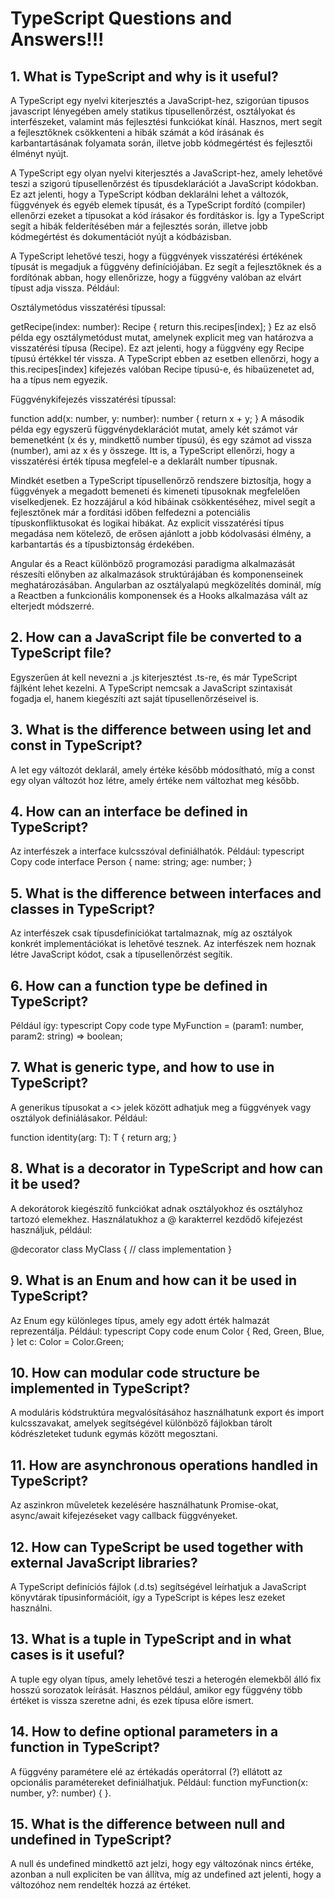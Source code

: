 # TypeScript Questions and Answers!!!

## 1. What is TypeScript and why is it useful?

A TypeScript egy nyelvi kiterjesztés a JavaScript-hez, szigorúan tipusos javascript lényegében amely statikus típusellenőrzést, osztályokat és interfészeket, valamint más fejlesztési funkciókat kínál. Hasznos, mert segít a fejlesztőknek csökkenteni a hibák számát a kód írásának és karbantartásának folyamata során, illetve jobb kódmegértést és fejlesztői élményt nyújt.

A TypeScript egy olyan nyelvi kiterjesztés a JavaScript-hez, amely lehetővé teszi a szigorú típusellenőrzést és típusdeklarációt a JavaScript kódokban. Ez azt jelenti, hogy a TypeScript kódban deklarálni lehet a változók, függvények és egyéb elemek típusát, és a TypeScript fordító (compiler) ellenőrzi ezeket a típusokat a kód írásakor és fordításkor is. Így a TypeScript segít a hibák felderítésében már a fejlesztés során, illetve jobb kódmegértést és dokumentációt nyújt a kódbázisban.

A TypeScript lehetővé teszi, hogy a függvények visszatérési értékének típusát is megadjuk a függvény definíciójában. Ez segít a fejlesztőknek és a fordítónak abban, hogy ellenőrizze, hogy a függvény valóban az elvárt típust adja vissza. Például:

Osztálymetódus visszatérési típussal:

getRecipe(index: number): Recipe {
return this.recipes[index];
}
Ez az első példa egy osztálymetódust mutat, amelynek explicit meg van határozva a visszatérési típusa (Recipe). Ez azt jelenti, hogy a függvény egy Recipe típusú értékkel tér vissza. A TypeScript ebben az esetben ellenőrzi, hogy a this.recipes[index] kifejezés valóban Recipe típusú-e, és hibaüzenetet ad, ha a típus nem egyezik.

Függvénykifejezés visszatérési típussal:

function add(x: number, y: number): number {
return x + y;
}
A második példa egy egyszerű függvénydeklarációt mutat, amely két számot vár bemenetként (x és y, mindkettő number típusú), és egy számot ad vissza (number), ami az x és y összege. Itt is, a TypeScript ellenőrzi, hogy a visszatérési érték típusa megfelel-e a deklarált number típusnak.

Mindkét esetben a TypeScript típusellenőrző rendszere biztosítja, hogy a függvények a megadott bemeneti és kimeneti típusoknak megfelelően viselkedjenek. Ez hozzájárul a kód hibáinak csökkentéséhez, mivel segít a fejlesztőnek már a fordítási időben felfedezni a potenciális típuskonfliktusokat és logikai hibákat. Az explicit visszatérési típus megadása nem kötelező, de erősen ajánlott a jobb kódolvasási élmény, a karbantartás és a típusbiztonság érdekében.

Angular és a React különböző programozási paradigma alkalmazását részesíti előnyben az alkalmazások struktúrájában és komponenseinek meghatározásában. Angularban az osztályalapú megközelítés dominál, míg a Reactben a funkcionális komponensek és a Hooks alkalmazása vált az elterjedt módszerré.

## 2. How can a JavaScript file be converted to a TypeScript file?

Egyszerűen át kell nevezni a .js kiterjesztést .ts-re, és már TypeScript fájlként lehet kezelni. A TypeScript nemcsak a JavaScript szintaxisát fogadja el, hanem kiegészíti azt saját típusellenőrzéseivel is.

## 3. What is the difference between using let and const in TypeScript?

A let egy változót deklarál, amely értéke később módosítható, míg a const egy olyan változót hoz létre, amely értéke nem változhat meg később.

## 4. How can an interface be defined in TypeScript?

Az interfészek a interface kulcsszóval definiálhatók. Például:
typescript
Copy code
interface Person {
name: string;
age: number;
}

## 5. What is the difference between interfaces and classes in TypeScript?

Az interfészek csak típusdefiníciókat tartalmaznak, míg az osztályok konkrét implementációkat is lehetővé tesznek. Az interfészek nem hoznak létre JavaScript kódot, csak a típusellenőrzést segítik.

## 6. How can a function type be defined in TypeScript?

Például így:
typescript
Copy code
type MyFunction = (param1: number, param2: string) => boolean;

## 7. What is generic type, and how to use in TypeScript?

A generikus típusokat a <> jelek között adhatjuk meg a függvények vagy osztályok definiálásakor. Például:

function identity<T>(arg: T): T {
return arg;
}

## 8. What is a decorator in TypeScript and how can it be used?

A dekorátorok kiegészítő funkciókat adnak osztályokhoz és osztályhoz tartozó elemekhez. Használatukhoz a @ karakterrel kezdődő kifejezést használjuk, például:

@decorator
class MyClass {
// class implementation
}

## 9. What is an Enum and how can it be used in TypeScript?

Az Enum egy különleges típus, amely egy adott érték halmazát reprezentálja. Például:
typescript
Copy code
enum Color {
Red,
Green,
Blue,
}
let c: Color = Color.Green;

## 10. How can modular code structure be implemented in TypeScript?

A moduláris kódstruktúra megvalósításához használhatunk export és import kulcsszavakat, amelyek segítségével különböző fájlokban tárolt kódrészleteket tudunk egymás között megosztani.

## 11. How are asynchronous operations handled in TypeScript?

Az aszinkron műveletek kezelésére használhatunk Promise-okat, async/await kifejezéseket vagy callback függvényeket.

## 12. How can TypeScript be used together with external JavaScript libraries?

A TypeScript definíciós fájlok (.d.ts) segítségével leírhatjuk a JavaScript könyvtárak típusinformációit, így a TypeScript is képes lesz ezeket használni.

## 13. What is a tuple in TypeScript and in what cases is it useful?

A tuple egy olyan típus, amely lehetővé teszi a heterogén elemekből álló fix hosszú sorozatok leírását. Hasznos például, amikor egy függvény több értéket is vissza szeretne adni, és ezek típusa előre ismert.

## 14. How to define optional parameters in a function in TypeScript?

A függvény paramétere elé az értékadás operátorral (?) ellátott az opcionális paramétereket definiálhatjuk. Például: function myFunction(x: number, y?: number) { }.

## 15. What is the difference between null and undefined in TypeScript?

A null és undefined mindkettő azt jelzi, hogy egy változónak nincs értéke, azonban a null expliciten be van állítva, míg az undefined azt jelenti, hogy a változóhoz nem rendelték hozzá az értéket.


